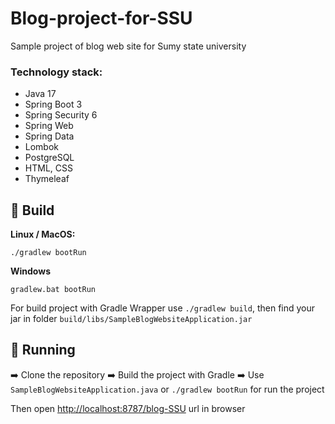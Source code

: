 # Blog-project-for-SSU
Sample project of blog web site for Sumy state university

### Technology stack:
- Java 17
- Spring Boot 3
- Spring Security 6
- Spring Web
- Spring Data
- Lombok
- PostgreSQL
- HTML, CSS
- Thymeleaf

## 🔨 Build

**Linux / MacOS:**
```
./gradlew bootRun
```
**Windows**
```
gradlew.bat bootRun
```

For build project with Gradle Wrapper use `./gradlew build`, then find your jar in folder `build/libs/SampleBlogWebsiteApplication.jar`

## 🚀 Running

➡️ Clone the repository ➡️ Build the project with Gradle ➡️ Use `SampleBlogWebsiteApplication.java` or `./gradlew bootRun` for run the project

Then open [http://localhost:8787/blog-SSU](http://localhost:8787/blog-SSU) url in browser

